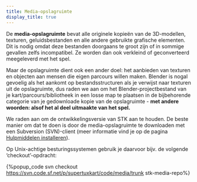 ```yaml
---
title: Media-opslagruimte
display_title: true
---
```

De **media-opslagruimte** bevat alle originele kopieën van de 3D-modellen, texturen, geluidsbestanden en alle andere gebruikte grafische elementen. Dit is nodig omdat deze bestanden doorgaans te groot zijn of in sommige gevallen zelfs incompatibel. Ze worden dan ook verkleind of geconverteerd meegeleverd met het spel.

Maar de opslagruimte dient ook een ander doel: het aanbieden van texturen en objecten aan mensen die eigen parcours willen maken. Blender is nogal gevoelig als het aankomt op bestandsstructuren als je verwijst naar texturen uit de opslagruimte, dus raden we aan om het Blender-projectbestand van je kart/parcours/bibliotheek in een losse map te plaatsen in de bijbehorende categorie van je gedownloade kopie van de opslagruimte - **met andere woorden: alsof het al deel uitmaakte van het spel.**

We raden aan om de ontwikkelingsversie van STK aan te houden. De beste manier om dat te doen is door de media-opslagruimte te downloaden met een Subversion (SVN)-client (meer informatie vind je op de pagina [Hulpmiddelen installeren](Installing_Tools)).

Op Unix-achtige besturingssystemen gebruik je daarvoor bijv. de volgende ‘checkout’-opdracht:

{%popup_code
svn checkout https://svn.code.sf.net/p/supertuxkart/code/media/trunk stk-media-repo%}
